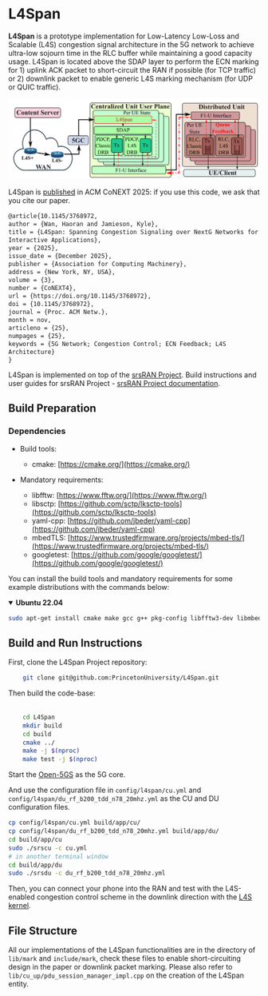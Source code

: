 # L4Span

**L4Span** is a prototype implementation for Low-Latency Low-Loss and Scalable (L4S) congestion signal architecture in the 5G network to achieve ultra-low sojourn time in the RLC buffer while maintaining a good capacity usage. L4Span is located above the SDAP layer to perform the ECN marking for 1) uplink ACK packet to short-circuit the RAN if possible (for TCP traffic) or 2) downlink packet to enable generic L4S marking mechanism (for UDP or QUIC traffic).

![l4span](figures/l4span.png "L4Span system overview")

L4Span is [published](https://doi.org/10.1145/3768972) in ACM CoNEXT 2025: if you use this code, we ask that you cite our paper.

```
@article{10.1145/3768972,
author = {Wan, Haoran and Jamieson, Kyle},
title = {L4Span: Spanning Congestion Signaling over NextG Networks for Interactive Applications},
year = {2025},
issue_date = {December 2025},
publisher = {Association for Computing Machinery},
address = {New York, NY, USA},
volume = {3},
number = {CoNEXT4},
url = {https://doi.org/10.1145/3768972},
doi = {10.1145/3768972},
journal = {Proc. ACM Netw.},
month = nov,
articleno = {25},
numpages = {25},
keywords = {5G Network; Congestion Control; ECN Feedback; L4S Architecture}
}
```

L4Span is implemented on top of the [srsRAN Project](https://www.srsran.com/). Build instructions and user guides for srsRAN Project - [srsRAN Project documentation](https://docs.srsran.com/projects/project).

Build Preparation
-----------------

### Dependencies

* Build tools:

  * cmake:               [https://cmake.org/](https://cmake.org/)
* Mandatory requirements:

  * libfftw:             [https://www.fftw.org/](https://www.fftw.org/)
  * libsctp:             [https://github.com/sctp/lksctp-tools](https://github.com/sctp/lksctp-tools)
  * yaml-cpp:            [https://github.com/jbeder/yaml-cpp](https://github.com/jbeder/yaml-cpp)
  * mbedTLS:             [https://www.trustedfirmware.org/projects/mbed-tls/](https://www.trustedfirmware.org/projects/mbed-tls/)
  * googletest:          [https://github.com/google/googletest/](https://github.com/google/googletest/)

You can install the build tools and mandatory requirements for some example distributions with the commands below:

<details open>
<summary><strong>Ubuntu 22.04</strong></summary>

```bash
sudo apt-get install cmake make gcc g++ pkg-config libfftw3-dev libmbedtls-dev libsctp-dev libyaml-cpp-dev libgtest-dev
```

Build and Run Instructions
--------------------------

First, clone the L4Span Project repository:

```bash
    git clone git@github.com:PrincetonUniversity/L4Span.git
```

Then build the code-base:

```bash

    cd L4Span
    mkdir build
    cd build
    cmake ../ 
    make -j $(nproc)
    make test -j $(nproc)
```

Start the [Open-5GS](https://open5gs.org/open5gs/docs/guide/01-quickstart/) as the 5G core. 

And use the configuration file in `config/l4span/cu.yml` and `config/l4span/du_rf_b200_tdd_n78_20mhz.yml` as the CU and DU configuration files.

```bash
cp config/l4span/cu.yml build/app/cu/
cp config/l4span/du_rf_b200_tdd_n78_20mhz.yml build/app/du/
cd build/app/cu
sudo ./srscu -c cu.yml
# in another terminal window
cd build/app/du
sudo ./srsdu -c du_rf_b200_tdd_n78_20mhz.yml
```

Then, you can connect your phone into the RAN and test with the L4S-enabled congestion control scheme in the downlink direction with the [L4S kernel](https://github.com/L4STeam/linux).

## File Structure

All our implementations of the L4Span functionalities are in the directory of `lib/mark` and `include/mark`, check these files to enable short-circuiting design in the paper or downlink packet marking. Please also refer to `lib/cu_up/pdu_session_manager_impl.cpp` on the creation of the L4Span entity.
